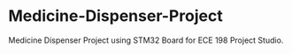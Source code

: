 # Medicine-Dispenser-Project
Medicine Dispenser Project using STM32 Board for ECE 198 Project Studio.
